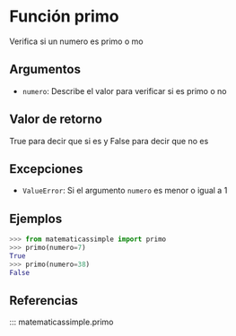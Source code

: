 # Función primo

Verifica si un numero es primo o mo

## Argumentos

- `numero`: Describe el valor para verificar si es primo o no

## Valor de retorno

True para decir que si es y False para decir que no es

## Excepciones

- `ValueError`: Si el argumento `numero` es menor o igual a 1

## Ejemplos

```python
>>> from matematicassimple import primo
>>> primo(numero=7)
True
>>> primo(numero=38)
False
```

## Referencias

::: matematicassimple.primo